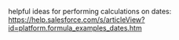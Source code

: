 helpful ideas for performing calculations on dates: https://help.salesforce.com/s/articleView?id=platform.formula_examples_dates.htm

